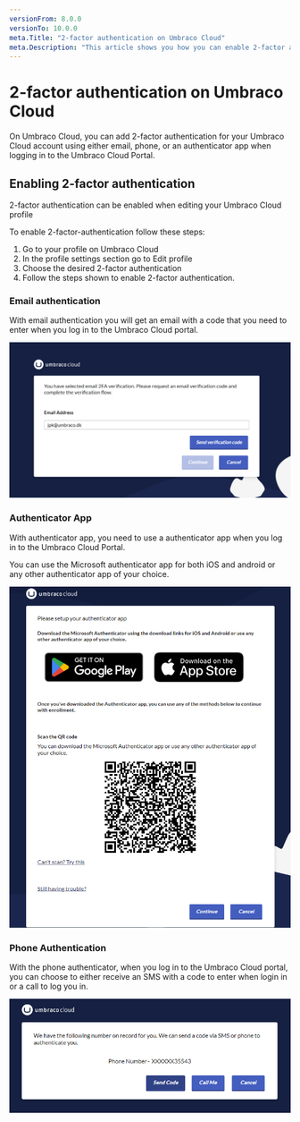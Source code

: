 ```yaml
---
versionFrom: 8.0.0
versionTo: 10.0.0
meta.Title: "2-factor authentication on Umbraco Cloud"
meta.Description: "This article shows you how you can enable 2-factor authentication for when you log in to the Umbraco Cloud Portal."
---
```


# 2-factor authentication on Umbraco Cloud

On Umbraco Cloud, you can add 2-factor authentication for your Umbraco Cloud account using either email, phone, or an authenticator app when logging in to the Umbraco Cloud Portal.

## Enabling 2-factor authentication

2-factor authentication can be enabled when editing your Umbraco Cloud profile

To enable 2-factor-authentication follow these steps:

1. Go to your profile on Umbraco Cloud
2. In the profile settings section go to Edit profile
3. Choose the desired 2-factor authentication
4. Follow the steps shown to enable 2-factor authentication.

### Email authentication

With email authentication you will get an email with a code that you need to enter when you log in to the Umbraco Cloud portal.

![Email authentication](images/email-auth.png)

### Authenticator App

With authenticator app, you need to use a authenticator app when you log in to the Umbraco Cloud Portal.

You can use the Microsoft authenticator app for both iOS and android or any other authenticator app of your choice.

![Authenticator app](images/auth-app.png)

### Phone Authentication

With the phone authenticator, when you log in to the Umbraco Cloud portal, you can choose to either receive an SMS with a code to enter when login in or a call to log you in.

![Phone authentication](images/Phone-auth.png)

